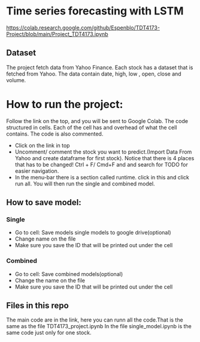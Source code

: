 # Time series forecasting with LSTM

https://colab.research.google.com/github/Espenblo/TDT4173-Project/blob/main/Project_TDT4173.ipynb 

## Dataset

The project fetch data from Yahoo Finance. Each stock has a dataset that is fetched from Yahoo. The data contain date, high, low , open, close and volume.

# How to run the project:
Follow the link on the top, and you will be sent to Google Colab.
The code structured in cells.
Each of the cell has and overhead of what the cell contains. The code is also commented.

- Click on the link in top
- Uncomment/ comment the stock you want to predict.(Import Data From Yahoo and create dataframe for first stock). Notice that there is 4 places that has to be changed! Ctrl + F/ Cmd+F and and search for TODO for easier navigation.
- In the menu-bar there is a section called runtime. click in this and click run all. You will then run the single and combined model.

## How to save model:
### Single
- Go to cell: Save models single models to google drive(optional)
- Change name on the file
- Make sure you save the ID that will be printed out under the cell

### Combined
- Go to cell: Save combined models(optional)
- Change the name on the file
- Make sure you save the ID that will be printed out under the cell

## Files in this repo
The main code are in the link, here you can runn all the code.That is the same as the file TDT4173_project.ipynb
In the file single_model.ipynb is the same code just only for one stock.

